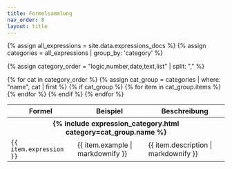 ```yaml
---
title: Formelsammlung
nav_order: 8
layout: title
---
```


{% assign all_expressions = site.data.expressions_docs %}
{% assign categories = all_expressions | group_by: 'category' %}

<!-- Order in which the categories should be rendered -->
{% assign category_order = "logic,number,date,text,list" | split: "," %}

<table>
  <thead>
    <tr>
      <th>Formel</th>
      <th>Beispiel</th>
      <th>Beschreibung</th>
    </tr>
  </thead>
  <tbody>
    {% for cat in category_order %}
      {% assign cat_group = categories | where: "name", cat | first %}
      {% if cat_group %}
        <tr>
          <th colspan="3">{% include expression_category.html category=cat_group.name %}</th>
        </tr>
        {% for item in cat_group.items %}
          <tr>
            <td><code>{{ item.expression }}</code></td>
            <td>{{ item.example | markdownify }}</td>
            <td>{{ item.description | markdownify }}</td>
          </tr>
        {% endfor %}
      {% endif %}
    {% endfor %}
  </tbody>
</table>
